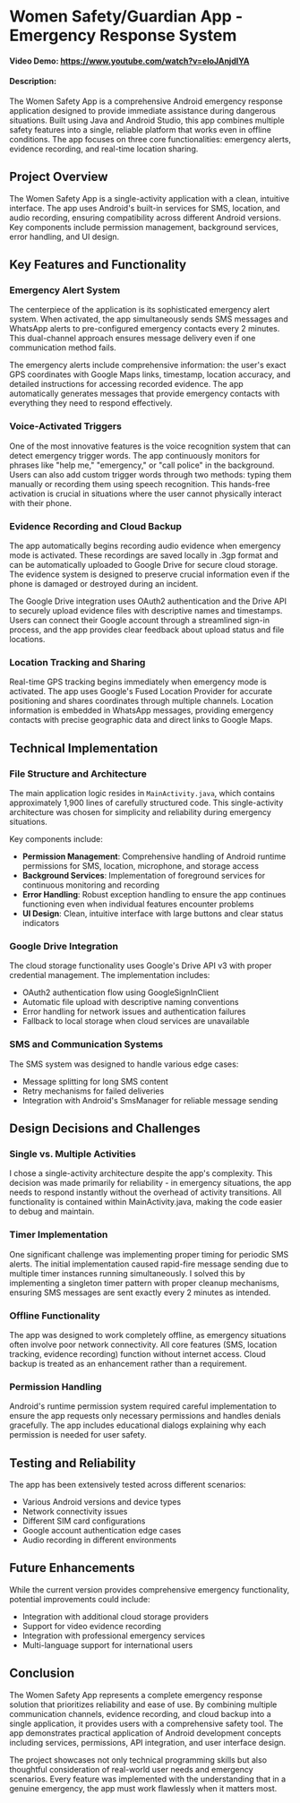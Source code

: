 # Women Safety/Guardian App - Emergency Response System
#### Video Demo: https://www.youtube.com/watch?v=eloJAnjdIYA
#### Description:

The Women Safety App is a comprehensive Android emergency response application designed to provide immediate assistance during dangerous situations. Built using Java and Android Studio, this app combines multiple safety features into a single, reliable platform that works even in offline conditions. The app focuses on three core functionalities: emergency alerts, evidence recording, and real-time location sharing.

## Project Overview

The Women Safety App is a single-activity application with a clean, intuitive interface. The app uses Android's built-in services for SMS, location, and audio recording, ensuring compatibility across different Android versions. Key components include permission management, background services, error handling, and UI design.

## Key Features and Functionality

### Emergency Alert System

The centerpiece of the application is its sophisticated emergency alert system. When activated, the app simultaneously sends SMS messages and WhatsApp alerts to pre-configured emergency contacts every 2 minutes. This dual-channel approach ensures message delivery even if one communication method fails. 

The emergency alerts include comprehensive information: the user's exact GPS coordinates with Google Maps links, timestamp, location accuracy, and detailed instructions for accessing recorded evidence. The app automatically generates messages that provide emergency contacts with everything they need to respond effectively.

### Voice-Activated Triggers

One of the most innovative features is the voice recognition system that can detect emergency trigger words. The app continuously monitors for phrases like "help me," "emergency," or "call police" in the background. Users can also add custom trigger words through two methods: typing them manually or recording them using speech recognition. This hands-free activation is crucial in situations where the user cannot physically interact with their phone.

### Evidence Recording and Cloud Backup

The app automatically begins recording audio evidence when emergency mode is activated. These recordings are saved locally in .3gp format and can be automatically uploaded to Google Drive for secure cloud storage. The evidence system is designed to preserve crucial information even if the phone is damaged or destroyed during an incident.

The Google Drive integration uses OAuth2 authentication and the Drive API to securely upload evidence files with descriptive names and timestamps. Users can connect their Google account through a streamlined sign-in process, and the app provides clear feedback about upload status and file locations.

### Location Tracking and Sharing

Real-time GPS tracking begins immediately when emergency mode is activated. The app uses Google's Fused Location Provider for accurate positioning and shares coordinates through multiple channels. Location information is embedded in WhatsApp messages, providing emergency contacts with precise geographic data and direct links to Google Maps.

## Technical Implementation

### File Structure and Architecture

The main application logic resides in `MainActivity.java`, which contains approximately 1,900 lines of carefully structured code. This single-activity architecture was chosen for simplicity and reliability during emergency situations.

Key components include:
- **Permission Management**: Comprehensive handling of Android runtime permissions for SMS, location, microphone, and storage access
- **Background Services**: Implementation of foreground services for continuous monitoring and recording
- **Error Handling**: Robust exception handling to ensure the app continues functioning even when individual features encounter problems
- **UI Design**: Clean, intuitive interface with large buttons and clear status indicators

### Google Drive Integration

The cloud storage functionality uses Google's Drive API v3 with proper credential management. The implementation includes:
- OAuth2 authentication flow using GoogleSignInClient
- Automatic file upload with descriptive naming conventions
- Error handling for network issues and authentication failures
- Fallback to local storage when cloud services are unavailable

### SMS and Communication Systems

The SMS system was designed to handle various edge cases:
- Message splitting for long SMS content
- Retry mechanisms for failed deliveries
- Integration with Android's SmsManager for reliable message sending

## Design Decisions and Challenges

### Single vs. Multiple Activities

I chose a single-activity architecture despite the app's complexity. This decision was made primarily for reliability - in emergency situations, the app needs to respond instantly without the overhead of activity transitions. All functionality is contained within MainActivity.java, making the code easier to debug and maintain.

### Timer Implementation

One significant challenge was implementing proper timing for periodic SMS alerts. The initial implementation caused rapid-fire message sending due to multiple timer instances running simultaneously. I solved this by implementing a singleton timer pattern with proper cleanup mechanisms, ensuring SMS messages are sent exactly every 2 minutes as intended.

### Offline Functionality

The app was designed to work completely offline, as emergency situations often involve poor network connectivity. All core features (SMS, location tracking, evidence recording) function without internet access. Cloud backup is treated as an enhancement rather than a requirement.

### Permission Handling

Android's runtime permission system required careful implementation to ensure the app requests only necessary permissions and handles denials gracefully. The app includes educational dialogs explaining why each permission is needed for user safety.

## Testing and Reliability

The app has been extensively tested across different scenarios:
- Various Android versions and device types
- Network connectivity issues 
- Different SIM card configurations
- Google account authentication edge cases
- Audio recording in different environments

## Future Enhancements

While the current version provides comprehensive emergency functionality, potential improvements could include:
- Integration with additional cloud storage providers
- Support for video evidence recording
- Integration with professional emergency services
- Multi-language support for international users

## Conclusion

The Women Safety App represents a complete emergency response solution that prioritizes reliability and ease of use. By combining multiple communication channels, evidence recording, and cloud backup into a single application, it provides users with a comprehensive safety tool. The app demonstrates practical application of Android development concepts including services, permissions, API integration, and user interface design.

The project showcases not only technical programming skills but also thoughtful consideration of real-world user needs and emergency scenarios. Every feature was implemented with the understanding that in a genuine emergency, the app must work flawlessly when it matters most.


